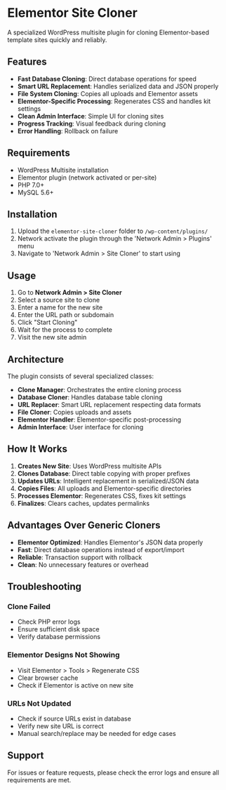 # Elementor Site Cloner

A specialized WordPress multisite plugin for cloning Elementor-based template sites quickly and reliably.

## Features

- **Fast Database Cloning**: Direct database operations for speed
- **Smart URL Replacement**: Handles serialized data and JSON properly
- **File System Cloning**: Copies all uploads and Elementor assets
- **Elementor-Specific Processing**: Regenerates CSS and handles kit settings
- **Clean Admin Interface**: Simple UI for cloning sites
- **Progress Tracking**: Visual feedback during cloning
- **Error Handling**: Rollback on failure

## Requirements

- WordPress Multisite installation
- Elementor plugin (network activated or per-site)
- PHP 7.0+
- MySQL 5.6+

## Installation

1. Upload the `elementor-site-cloner` folder to `/wp-content/plugins/`
2. Network activate the plugin through the 'Network Admin > Plugins' menu
3. Navigate to 'Network Admin > Site Cloner' to start using

## Usage

1. Go to **Network Admin > Site Cloner**
2. Select a source site to clone
3. Enter a name for the new site
4. Enter the URL path or subdomain
5. Click "Start Cloning"
6. Wait for the process to complete
7. Visit the new site admin

## Architecture

The plugin consists of several specialized classes:

- **Clone Manager**: Orchestrates the entire cloning process
- **Database Cloner**: Handles database table cloning
- **URL Replacer**: Smart URL replacement respecting data formats
- **File Cloner**: Copies uploads and assets
- **Elementor Handler**: Elementor-specific post-processing
- **Admin Interface**: User interface for cloning

## How It Works

1. **Creates New Site**: Uses WordPress multisite APIs
2. **Clones Database**: Direct table copying with proper prefixes
3. **Updates URLs**: Intelligent replacement in serialized/JSON data
4. **Copies Files**: All uploads and Elementor-specific directories
5. **Processes Elementor**: Regenerates CSS, fixes kit settings
6. **Finalizes**: Clears caches, updates permalinks

## Advantages Over Generic Cloners

- **Elementor Optimized**: Handles Elementor's JSON data properly
- **Fast**: Direct database operations instead of export/import
- **Reliable**: Transaction support with rollback
- **Clean**: No unnecessary features or overhead

## Troubleshooting

### Clone Failed
- Check PHP error logs
- Ensure sufficient disk space
- Verify database permissions

### Elementor Designs Not Showing
- Visit Elementor > Tools > Regenerate CSS
- Clear browser cache
- Check if Elementor is active on new site

### URLs Not Updated
- Check if source URLs exist in database
- Verify new site URL is correct
- Manual search/replace may be needed for edge cases

## Support

For issues or feature requests, please check the error logs and ensure all requirements are met. 